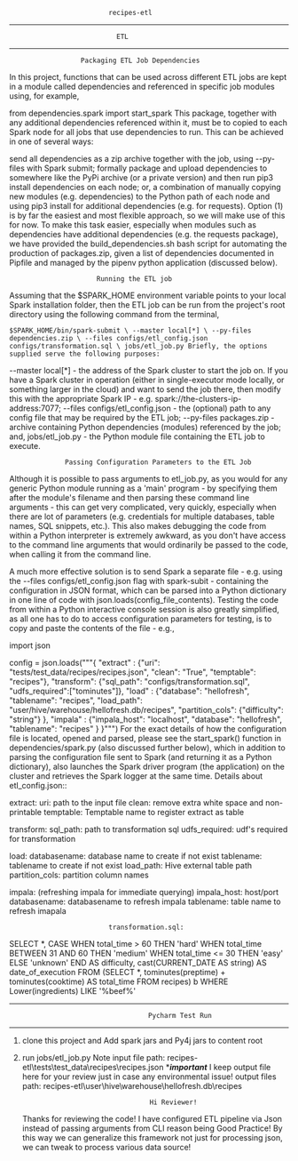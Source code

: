                              recipes-etl 
                             
******************************************************************
                               ETL
******************************************************************
                      Packaging ETL Job Dependencies
In this project, functions that can be used across different ETL jobs are kept in a module called dependencies and referenced in specific job modules using, for example,

from dependencies.spark import start_spark
This package, together with any additional dependencies referenced within it, must be to copied to each Spark node for all jobs that use dependencies to run. This can be achieved in one of several ways:

send all dependencies as a zip archive together with the job, using --py-files with Spark submit;
formally package and upload dependencies to somewhere like the PyPi archive (or a private version) and then run pip3 install dependencies on each node; or,
a combination of manually copying new modules (e.g. dependencies) to the Python path of each node and using pip3 install for additional dependencies (e.g. for requests).
Option (1) is by far the easiest and most flexible approach, so we will make use of this for now. To make this task easier, especially when modules such as dependencies have additional dependencies (e.g. the requests package), we have provided the build_dependencies.sh bash script for automating the production of packages.zip, given a list of dependencies documented in Pipfile and managed by the pipenv python application (discussed below).

                          Running the ETL job
Assuming that the $SPARK_HOME environment variable points to your local Spark installation folder, then the ETL job can be run from the project's root directory using the following command from the terminal,

`$SPARK_HOME/bin/spark-submit \
--master local[*] \
--py-files dependencies.zip \
--files configs/etl_config.json configs/transformation.sql \
jobs/etl_job.py
Briefly, the options supplied serve the following purposes:`

--master local[*] - the address of the Spark cluster to start the job on. If you have a Spark cluster in operation (either in single-executor mode locally, or something larger in the cloud) and want to send the job there, then modify this with the appropriate Spark IP - e.g. spark://the-clusters-ip-address:7077;
--files configs/etl_config.json - the (optional) path to any config file that may be required by the ETL job;
--py-files packages.zip - archive containing Python dependencies (modules) referenced by the job; and,
jobs/etl_job.py - the Python module file containing the ETL job to execute.

                  Passing Configuration Parameters to the ETL Job
Although it is possible to pass arguments to etl_job.py, as you would for any generic Python module running as a 'main' program - by specifying them after the module's filename and then parsing these command line arguments - this can get very complicated, very quickly, especially when there are lot of parameters (e.g. credentials for multiple databases, table names, SQL snippets, etc.). This also makes debugging the code from within a Python interpreter is extremely awkward, as you don't have access to the command line arguments that would ordinarily be passed to the code, when calling it from the command line.

A much more effective solution is to send Spark a separate file - e.g. using the --files configs/etl_config.json flag with spark-subit - containing the configuration in JSON format, which can be parsed into a Python dictionary in one line of code with json.loads(config_file_contents). Testing the code from within a Python interactive console session is also greatly simplified, as all one has to do to access configuration parameters for testing, is to copy and paste the contents of the file - e.g.,

import json

config = json.loads("""{
  "extract"  : {"uri": "tests/test_data/recipes/recipes.json",
                "clean": "True",
                "temptable": "recipes"},
  "transform": {"sql_path": "configs/transformation.sql",
                "udfs_required":["tominutes"]},
  "load"     : {"database": "hellofresh",
                "tablename": "recipes",
                "load_path": "user/hive/warehouse/hellofresh.db/recipes",
                "partition_cols": {"difficulty": "string"}
                },
  "impala"     : {"impala_host": "localhost",
                  "database": "hellofresh",
                  "tablename": "recipes"
                 }
}""")
For the exact details of how the configuration file is located, opened and parsed, please see the start_spark() function in dependencies/spark.py (also discussed further below), which in addition to parsing the configuration file sent to Spark (and returning it as a Python dictionary), also launches the Spark driver program (the application) on the cluster and retrieves the Spark logger at the same time.
Details about etl_config.json:: 

extract: 
       uri: path to the input file
       clean: remove extra white space and non-printable 
       temptable: Temptable name to register extract as table
       
transform: 
        sql_path: path to transformation sql
        udfs_required: udf's required for transformation
        
load:
        databasename: database name to create if not exist
        tablename: tablename to create if not exist 
        load_path: Hive external table path
        partition_cols: partition column names
        
impala: (refreshing impala for immediate querying)
        impala_host: host/port 
        databasename: databasename to refresh impala
        tablename: table name to refresh imapala
        
 

                             transformation.sql:

SELECT *,
       CASE
           WHEN total_time > 60 THEN 'hard'
           WHEN total_time BETWEEN 31 AND 60 THEN 'medium'
           WHEN total_time <= 30 THEN 'easy'
           ELSE 'unknown'
       END AS difficulty,
       cast(CURRENT_DATE AS string)  AS date_of_execution
FROM
  (SELECT *,
          tominutes(preptime) + tominutes(cooktime) AS total_time
   FROM recipes) b
WHERE Lower(ingredients) LIKE '%beef%'

*************************************************************************************************
                                       Pycharm Test Run
**************************************************************************************************

1) clone this project and Add spark jars and Py4j jars to content root
2) run jobs/etl_job.py
                                       Note
input file path: recipes-etl\tests\test_data\recipes\recipes.json
                                 ****important***
              I keep output file here for your review just in case any environmental issue!
output files path: recipes-etl\user\hive\warehouse\hellofresh.db\recipes

                                       Hi Reviewer!
    Thanks for reviewing the code! I have configured ETL pipeline via Json instead of passing arguments from CLI 
    reason being Good Practice! By this way we can generalize this framework not just for processing json, we can
    tweak to process various data source!